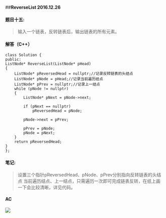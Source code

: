 ##**ReverseList 2016.12.26**

#### 题目十五: ####

> 输入一个链表，反转链表后，输出链表的所有元素。

#### 解答（C++）

    class Solution {
    public:
	ListNode* ReverseList(ListNode* pHead) 
	{
		ListNode* pReversedHead = nullptr;//记录反转链表的头结点
		ListNode* pNode = pHead;//记录当前遍历结点
		ListNode* pPrev = nullptr;//记录上一结点
		while (pNode != nullptr)
		{
			ListNode* pNext = pNode->next;

			if (pNext == nullptr)
				pReversedHead = pNode;

			pNode->next = pPrev;

			pPrev = pNode;
			pNode = pNext;
		}
		return pReversedHead;
	}
    };



#### 笔记: ####
>设置三个指针pReversedHead、pNode、pPrev分别指向反转链表的头结点
>当前遍历结点、上一结点，只需遍历一次即可完成链表反转，在纸上画一下会比较清晰，详见代码。

#### AC ####
![](http://i.imgur.com/5YwQyDp.png)
